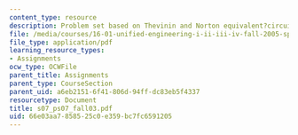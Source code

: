 ```yaml
---
content_type: resource
description: Problem set based on Thevinin and Norton equivalent?circuits.
file: /media/courses/16-01-unified-engineering-i-ii-iii-iv-fall-2005-spring-2006/66e03aa7858525c0e359bc7fc6591205_s07_ps07_fall03.pdf
file_type: application/pdf
learning_resource_types:
- Assignments
ocw_type: OCWFile
parent_title: Assignments
parent_type: CourseSection
parent_uid: a6eb2151-6f41-806d-94ff-dc83eb5f4337
resourcetype: Document
title: s07_ps07_fall03.pdf
uid: 66e03aa7-8585-25c0-e359-bc7fc6591205
---
```

